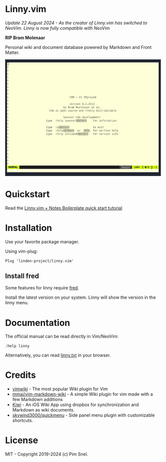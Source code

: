 # Linny.vim

*Update 22 August 2024 - As the creator of Linny.vim has switched to NeoVim.
Linny is now fully compatible with NeoVim* 

**RIP Bram Molenaar**

Personal wiki and document database powered by Markdown and Front Matter.

![](linny-vim1.gif)

# Quickstart

Read the [Linny.vim + Notes Boilerplate quick start tutorial](https://linden-project.github.io/posts/tutorial-linny-and-carl/)

# Installation

Use your favorite package manager.

Using vim-plug:

```
Plug 'linden-project/linny.vim'
```

## Install fred

Some features for linny require [fred](https://github.com/linden-project/fred).

Install the latest version on your system. Linny will show the version in the
linny menu.

# Documentation

The official manual can be read directly in Vim/NeoVim:

```
:help linny
```

Alternatively, you can read
[linny.txt](https://github.com/linden-project/linny.vim/blob/master/doc/linny.txt)
in your browser.

# Credits

- [vimwiki](https://github.com/vimwiki/vimwiki) - The most popular Wiki plugin for Vim
- [mmai/vim-markdown-wiki](https://github.com/mmai/vim-markdown-wiki) - A simple Wiki plugin for vim made with a few Markdown additions
- [Kiwi](https://github.com/landakram/kiwi) - An iOS Wiki App using dropbox for synchronization and Markdown as wiki documents.
- [skywind3000/quickmenu](https://github.com/skywind3000/quickmenu.vim) - Side panel menu plugin with customizable shortcuts.

# License

MIT - Copyright 2019-2024 (c) Pim Snel.
